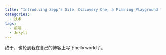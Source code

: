 ```yaml
---
title: "Introducing Zepp's Site: Discovery One, a Planning Playground for Enthusiasts of Mathematics, Physics, as well as Computer Science"
categories:
  - 技术
tags:
  - 前端
  - Jekyll
---
```


终于，也轮到我在自己的博客上写下hello world了。
